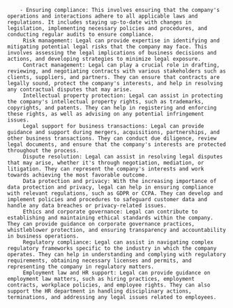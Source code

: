 		- Ensuring compliance: This involves ensuring that the company's operations and interactions adhere to all applicable laws and regulations. It includes staying up-to-date with changes in legislation, implementing necessary policies and procedures, and conducting regular audits to ensure compliance.
		 Risk management: Legal can provide expertise in identifying and mitigating potential legal risks that the company may face. This involves assessing the legal implications of business decisions and actions, and developing strategies to minimize legal exposure.
		 Contract management: Legal can play a crucial role in drafting, reviewing, and negotiating contracts with various stakeholders such as clients, suppliers, and partners. They can ensure that contracts are legally sound, protect the company's interests, and help in resolving any contractual disputes that may arise.
		 Intellectual property protection: Legal can assist in protecting the company's intellectual property rights, such as trademarks, copyrights, and patents. They can help in registering and enforcing these rights, as well as advising on any potential infringement issues.
		 Legal support for business transactions: Legal can provide guidance and support during mergers, acquisitions, partnerships, and other business transactions. They can conduct due diligence, review legal documents, and ensure that the company's interests are protected throughout the process.
		 Dispute resolution: Legal can assist in resolving legal disputes that may arise, whether it's through negotiation, mediation, or litigation. They can represent the company's interests and work towards achieving the most favorable outcome.
		 Data protection and privacy: With the increasing importance of data protection and privacy, legal can help in ensuring compliance with relevant regulations, such as GDPR or CCPA. They can develop and implement policies and procedures to safeguard customer data and handle any data breaches or privacy-related issues.
		 Ethics and corporate governance: Legal can contribute to establishing and maintaining ethical standards within the company. They can provide guidance on corporate governance practices, whistleblower protection, and ensuring transparency and accountability in business operations.
		 Regulatory compliance: Legal can assist in navigating complex regulatory frameworks specific to the industry in which the company operates. They can help in understanding and complying with regulatory requirements, obtaining necessary licenses and permits, and representing the company in regulatory matters.
		 Employment law and HR support: Legal can provide guidance on employment law matters, such as hiring practices, employment contracts, workplace policies, and employee rights. They can also support the HR department in handling disciplinary actions, terminations, and addressing any legal issues related to employees.



